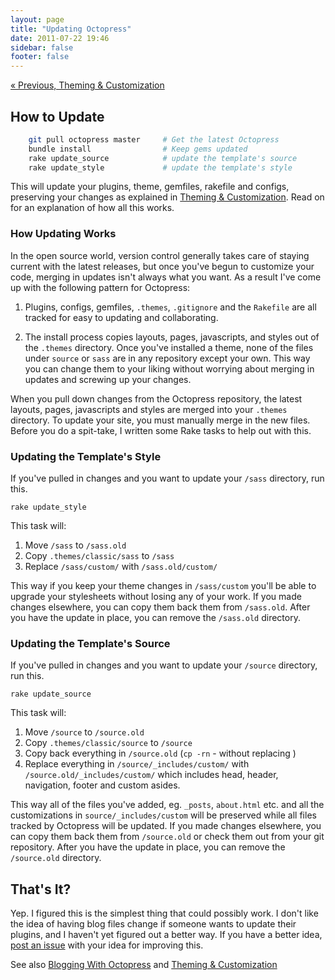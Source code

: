 ```yaml
---
layout: page
title: "Updating Octopress"
date: 2011-07-22 19:46
sidebar: false
footer: false
---
```


[&laquo; Previous, Theming & Customization](/docs/theme/)

## How to Update

``` sh
    git pull octopress master     # Get the latest Octopress
    bundle install                # Keep gems updated
    rake update_source            # update the template's source
    rake update_style             # update the template's style
```

This will update your plugins, theme, gemfiles, rakefile and configs, preserving your changes as explained in [Theming &amp; Customization](http://octopress.org/docs/theme).
Read on for an explanation of how all this works.

### How Updating Works

In the open source world, version control generally takes care of staying current with the latest releases, but once you've begun to customize your code,
merging in updates isn't always what you want. As a result I've come up with the following pattern for Octopress:

1. Plugins, configs, gemfiles, `.themes`, `.gitignore` and the `Rakefile` are all tracked for easy to updating and collaborating.

2. The install process copies layouts, pages, javascripts, and styles out of the `.themes` directory. Once you've installed a theme, none of the
files under `source` or `sass` are in any repository except your own. This way you can change them to your liking without worrying about merging in
updates and screwing up your changes.

When you pull down changes from the Octopress repository, the latest layouts, pages, javascripts and styles are merged into your `.themes` directory.
To update your site, you must manually merge in the new files. Before you do a spit-take, I written some Rake tasks to help out with this.

### Updating the Template's Style
If you've pulled in changes and you want to update your `/sass` directory, run this.

    rake update_style

This task will:

1. Move `/sass` to `/sass.old`
2. Copy `.themes/classic/sass` to `/sass`
3. Replace `/sass/custom/` with `/sass.old/custom/`

This way if you keep your theme changes in `/sass/custom` you'll be able to upgrade your stylesheets without losing any of your work. If you made changes elsewhere, you can copy them back them from `/sass.old`.
After you have the update in place, you can remove the `/sass.old` directory.

### Updating the Template's Source
If you've pulled in changes and you want to update your `/source` directory, run this.

    rake update_source

This task will:

1. Move `/source` to `/source.old`
2. Copy `.themes/classic/source` to `/source`
3. Copy back everything in `/source.old` (`cp -rn` - without replacing )
4. Replace everything in `/source/_includes/custom/` with `/source.old/_includes/custom/` which includes head, header, navigation, footer and custom asides.

This way all of the files you've added, eg. `_posts`, `about.html` etc. and all the customizations in `source/_includes/custom` will be preserved while all files tracked by Octopress will be updated.
If you made changes elsewhere, you can copy them back them from `/source.old` or check them out from your git repository. After you have the update in place, you can remove the `/source.old` directory.

## That's It?

Yep. I figured this is the simplest thing that could possibly work. I don't like the idea of having blog files change if someone wants to update their plugins,
and I haven't yet figured out a better way. If you have a better idea, [post an issue](https://github.com/imathis/octopress/issues) with your idea for improving this.

See also [Blogging With Octopress](/docs/blogging) and [Theming & Customization](/docs/theme)
